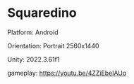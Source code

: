# Squaredino

Platform: Android

Orientation: Portrait 2560x1440

Unity: 2022.3.61f1

gameplay: https://youtu.be/4ZZiEbelAUo
